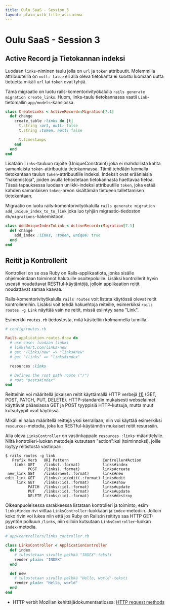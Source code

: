 ```yaml
---
title: Oulu SaaS - Session 3
layout: plain_with_title_asciinema
---
```

# Oulu SaaS - Session 3


## Active Record ja Tietokannan indeksi

Luodaan `links`-niminen taulu jolla on `url` ja `token` attribuutit. Molemmilla attribuuteilla on `null: false` eli alla oleva tietokanta ei suostu luomaan uutta tietuetta mikäli `url` tai `token` ovat tyhjiä.

Tämä migraatio on luotu rails-komentorivityökalulla `rails generate migration create_links`. Huom, links-taulu tietokannassa vaatii `Link`-tietomallin `app/models`-kansiossa.

```ruby
class CreateLinks < ActiveRecord::Migration[7.1]
  def change
    create_table :links do |t|
      t.string :url, null: false
      t.string :token, null: false

      t.timestamps
    end
  end
end
```

Lisätään `links`-tauluun rajoite (UniqueConstraint) joka ei mahdollista kahta samanlaista `token`-attribuuttia tietokannassa. Tämä tehdään luomalla tietokantaan taulun `token`-attribuutille indeksi. Indeksit ovat eräänlaisia "hakemistoja", joiden avulla tehostetaan tietokannasta haettavaa tietoa. Tässä tapauksessa luodaan uniikki-indeksi attribuutille `token`, joka estää kahden samanlaisen `token`-arvon sisältämän tietueen tallettamisen tietokantaan.

Migraatio on luotu rails-komentorivityökalulla `rails generate migration add_unique_index_to_to_link` joka luo tyhjän migraatio-tiedoston `db/migrations`-hakemistoon.

```ruby
class AddUniqueIndexToLink < ActiveRecord::Migration[7.1]
  def change
    add_index :links, :token, unique: true
  end
end
```

## Reitit ja Kontrollerit

Kontrolleri on se osa Ruby on Rails-applikaatiota, jonka sisälle ohjelmoindaan toiminnot halutuille osoitepoluille. Lisäksi kontrollerit hyvin useasti noudattavat RESTful-käytäntöjä, jolloin applikaation reitit noudattavat samaa kaavaa.

Rails-komentorivityökalulla `rails routes` voit listata käytössä olevat reitit kontrollereihin. Lisäksi voit tehdä hakuehtoja reiteille, esimerkiksi `rails routes -g Link` näyttää vain ne reitit, missä esiintyy sana "Link".

Esimerkki `routes.rb` tiedostosta, mitä käsiteltiin kolmannella tunnilla.

```ruby
# config/routes.rb

Rails.application.routes.draw do
  # use case: luodaan linkki
  # linkshort.com/links/new
  # get "/links/new" => "links#new"
  # get "/links" => "links#index"

  resources :links

  # Defines the root path route ("/")
  # root "posts#index"
end
```

Reitteihin voi määritellä jokaisen reitit käyttämällä HTTP verbejä [(1)](#ref-1) (GET, POST, PATCH, PUT, DELETE). HTTP-standardin mukaisesti webselaimet käyttävät pääasiassa GET ja POST tyyppisiä HTTP-kutsuja, mutta muut kutsutyypit ovat käytössä.

Mikäli ei halua määritellä reittejä yksi kerrallaan, niin voi käyttää esimerkiksi `resources`-metodia, joka luo RESTful-käytännön mukaiset reitit resurssiin.

Alla oleva `LinksController` on vastinkappale `resources :links`-määrittelylle. Niitä kontrolleri-luokan metodeja kutsutaan "action":ksi (toiminnoksi), joille löytyy reitistöstä vastinpari.

```
$ rails routes -g link
   Prefix Verb   URI Pattern               Controller#Action
    links GET    /links(.:format)          links#index
          POST   /links(.:format)          links#create
 new_link GET    /links/new(.:format)      links#new
edit_link GET    /links/:id/edit(.:format) links#edit
     link GET    /links/:id(.:format)      links#show
          PATCH  /links/:id(.:format)      links#update
          PUT    /links/:id(.:format)      links#update
          DELETE /links/:id(.:format)      links#destroy
```

Oikeanpuoleisessa sarakkeessa listataan kontrolleri ja toiminto, esim `links#index` rivi viittaa `LinksController`-luokkaan ja `index`-metodiin. Jolloin koko rivin voi lukea niin että jos Ruby on Rails:in reititys saa HTTP GET-pyyntön polkuun `/links`, niin silloin kutsutaan `LinksController`-luokan `index`-metodia.

```ruby
# app/controllers/links_controller.rb

class LinksController < ApplicationController
  def index
    # tulostetaan sivulle pelkkä "INDEX"-teksti
    render plain: "INDEX"
  end

  def new
    # tulostetaan sivulle pelkkä "Hello, world"-teksti
    render plain: "Hello, world"
  end
end
```

- <a name="ref-1">HTTP verbit Mozillan kehittäjädokumentaatiossa</a>: [HTTP request methods](https://developer.mozilla.org/en-US/docs/Web/HTTP/Methods)

